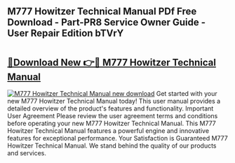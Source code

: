 ## M777 Howitzer Technical Manual PDf Free Download - Part-PR8 Service Owner Guide - User Repair Edition bTVrY

# <h2><a href="http://bc13946.oget.top/?id=M777+Howitzer+Technical+Manual">🔗Download New 👉🔴 M777 Howitzer Technical Manual</a></h2>

[![M777 Howitzer Technical Manual new download](https://i.imgur.com/5g1atiW.png)](http://bc13946.oget.top/?id=M777+Howitzer+Technical+Manual)
Get started with your new M777 Howitzer Technical Manual today! This user manual provides a detailed overview of the product's features and functionality. Important User Agreement Please review the user agreement terms and conditions before operating your new M777 Howitzer Technical Manual. This M777 Howitzer Technical Manual features a powerful engine and innovative features for exceptional performance. Your Satisfaction is Guaranteed M777 Howitzer Technical Manual. We stand behind the quality of our products and services.
